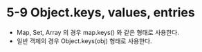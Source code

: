 # 5-9 Object.keys, values, entries

- Map, Set, Array 의 경우 map.keys() 와 같은 형태로 사용한다.
- 일반 객체의 경우 Object.keys(obj) 형태로 사용한다.
